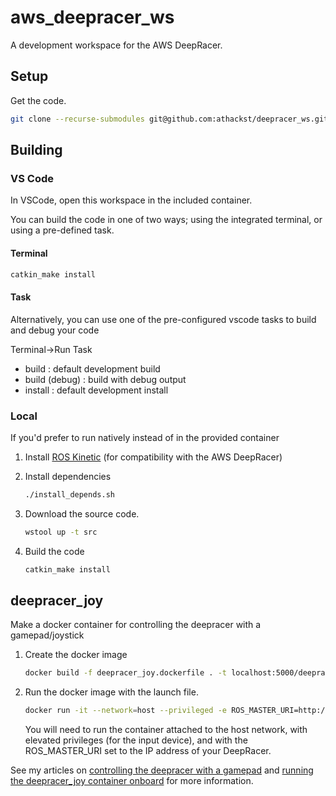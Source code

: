 # aws_deepracer_ws

A development workspace for the AWS DeepRacer.

## Setup

Get the code.

```bash
git clone --recurse-submodules git@github.com:athackst/deepracer_ws.git
```

## Building

### VS Code

In VSCode, open this workspace in the included container.

You can build the code in one of two ways; using the integrated terminal, or using a pre-defined task.

#### Terminal

```bash
catkin_make install
```

#### Task

Alternatively, you can use one of the pre-configured vscode tasks to build and debug your code

Terminal->Run Task

* build : default development build
* build (debug) : build with debug output
* install : default development install

### Local

If you'd prefer to run natively instead of in the provided container

1. Install [ROS Kinetic](http://wiki.ros.org/kinetic/Installation) (for compatibility with the AWS DeepRacer)
2. Install dependencies

    ```bash
    ./install_depends.sh
    ```

3. Download the source code.

   ```bash
   wstool up -t src
   ```

4. Build the code

   ```bash
   catkin_make install
   ```

## deepracer_joy

Make a docker container for controlling the deepracer with a gamepad/joystick

1. Create the docker image

    ```bash
    docker build -f deepracer_joy.dockerfile . -t localhost:5000/deepracer_joy
    ```

2. Run the docker image with the launch file.

    ```bash
    docker run -it --network=host --privileged -e ROS_MASTER_URI=http://$DEEPRACER_IP:11311 localhost:5000/deepracer_joy roslaunch deepracer_joy deepracer_joy.launch
    ```

    You will need to run the container attached to the host network, with elevated privileges (for the input device), and with the ROS_MASTER_URI set to the IP address of your DeepRacer.

See my articles on [controlling the deepracer with a gamepad](http://lyonthackston.com/articles/3_deepracer_joy.html) and [running the deepracer_joy container onboard](http://lyonthackston.com/articles/4_deepracer_joy_onboard.html) for more information.

